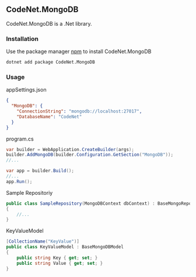 ## CodeNet.MongoDB

CodeNet.MongoDB is a .Net library.

### Installation

Use the package manager [npm](https://www.nuget.org/packages/CodeNet.MongoDB/) to install CodeNet.MongoDB

```bash
dotnet add package CodeNet.MongoDB
```

### Usage
appSettings.json
```json
{
  "MongoDB": {
    "ConnectionString": "mongodb://localhost:27017",
    "DatabaseName": "CodeNet"
  }
}
```
program.cs
```csharp
var builder = WebApplication.CreateBuilder(args);
builder.AddMongoDB(builder.Configuration.GetSection("MongoDB"));
//...

var app = builder.Build();
//...
app.Run();
```
Sample Repositoriy
```csharp
public class SampleRepository(MongoDBContext dbContext) : BaseMongoRepository<KeyValueModel>(dbContext), ISampleRepository
{
    //...
}
```
KeyValueModel
```csharp
[CollectionName("KeyValue")]
public class KeyValueModel : BaseMongoDBModel
{
    public string Key { get; set; }
    public string Value { get; set; }
}
```